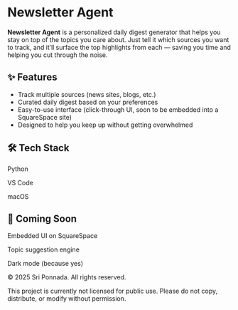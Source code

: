 # Newsletter Agent

**Newsletter Agent** is a personalized daily digest generator that helps you stay on top of the topics you care about. Just tell it which sources you want to track, and it’ll surface the top highlights from each — saving you time and helping you cut through the noise.

## ✨ Features

- Track multiple sources (news sites, blogs, etc.)
- Curated daily digest based on your preferences
- Easy-to-use interface (click-through UI, soon to be embedded into a SquareSpace site)
- Designed to help you keep up without getting overwhelmed

## 🛠 Tech Stack
Python

VS Code

macOS

## 📌 Coming Soon
Embedded UI on SquareSpace

Topic suggestion engine

Dark mode (because yes)

© 2025 Sri Ponnada. All rights reserved.

This project is currently not licensed for public use. Please do not copy, distribute, or modify without permission.
